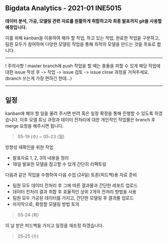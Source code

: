 ## Bigdata Analytics - 2021-01 INE5015

**데이터 분석, 가공, 모델링 관련 자료를 원활하게 취합하고자 최종 발표까지 git을 사용할 예정입니다.**

이를 위해 kanban을 이용하여 해야 할 작업, 하고 있는 작업, 완료한 작업을 구분하고,
팀원 모두가 참여하여 다양한 모델링 작업을 통해 최적의 모델을 만드는 것을 목표로 합니다.

---

! 주의사항 ! master branch에 push 작업을 할 때는 충돌을 피할 수 있게 
해당 작업에 대한 issue 작성 후 -> 작업 -> issue 검토 -> issue close 과정을 거쳐주세요.
(branch 쓰는게 가장 편하긴 한데...)

---

## 일정
kanban에 해야 할 일을 올려 주시면 반려 혹은 일정 확정을 통해 진행할 수 있도록 하겠습니다.
이후 모델 튜닝 과정과 데이터 전처리에 대한 개인적인 작업물은 branch 후 merge 요청을 해주시면 됩니다.

> 05-19 (수) ~ 05-23 (월)

방향성 재확인을 위한 작업
 - 발표자료 1, 2, 3의 내용을 정리
 - 18일 발표한 모델을 참고할 수 있게 간단히 리팩토링

다음과 같은 작업을 수행하여 다음 수업 (24일) 토론(피드백)용 자료 준비
 - 팀원 모두 데이터 전처리 후 그에 따른 결과물과 간단한 레포트 업로드
 - 데이터 전처리 결과 취합 후 효율적인 상위 2개의 전처리 방법을 사용
 - 팀원 모두 가공된 데이터를 가지고, 간단한 모델링 후 결과물 업로드
 - 마지막으로, 확정할 모델링 방법 토의

> 05-24 (화)

이 날 받은 피드백을 가지고 일정을 재조정 하겠습니다.

> 05-25 (수)

